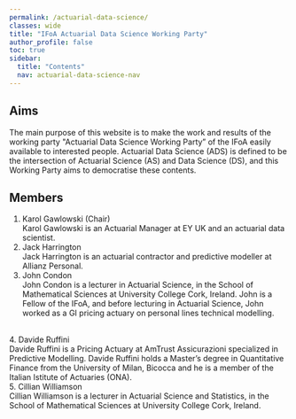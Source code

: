 ```yaml
---
permalink: /actuarial-data-science/
classes: wide
title: "IFoA Actuarial Data Science Working Party"
author_profile: false
toc: true
sidebar:
  title: "Contents"
  nav: actuarial-data-science-nav
---
```



## Aims
The main purpose of this website is to make the work and results of the working party "Actuarial Data Science Working Party” of the IFoA easily available to interested people. 
Actuarial Data Science (ADS) is defined to be the intersection of Actuarial Science (AS) and Data Science (DS), and this Working Party aims to democratise these contents.


## Members
1.  Karol Gawlowski (Chair)
<br> Karol Gawlowski is an Actuarial Manager at EY UK and an actuarial data scientist. </br>
2.  Jack Harrington
<br> Jack Harrington is an actuarial contractor and predictive modeller at Allianz Personal. </br>
3.  John Condon
<br> John Condon is a lecturer in Actuarial Science, in the School of Mathematical Sciences at University College Cork, Ireland.
John is a Fellow of the IFoA, and before lecturing in Actuarial Science, John worked as a GI pricing actuary on personal lines technical modelling.
 </br>
4.  Davide Ruffini
<br> Davide Ruffini is a Pricing Actuary at AmTrust Assicurazioni specialized in Predictive Modelling. Davide Ruffini holds a Master’s degree in Quantitative Finance from the University of Milan, Bicocca and he is a member of the Italian Istitute of Actuaries (ONA). </br>
5.  Cillian Williamson
<br> Cillian Williamson is a lecturer in Actuarial Science and Statistics, in the School of Mathematical Sciences at University College Cork, Ireland. </br>

